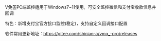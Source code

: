 V免签PC端监控适用于Windows7~11使用，可安全监控微信和支付宝收款信息并回调

特色：新增支付宝官方接口监控(稳定)，支持自定义回调接口配置

软件常用更新地址：https://gitee.com/shinian-a/vmq_-pro/releases